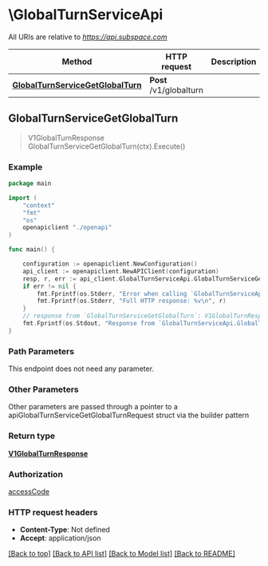 # \GlobalTurnServiceApi

All URIs are relative to *https://api.subspace.com*

Method | HTTP request | Description
------------- | ------------- | -------------
[**GlobalTurnServiceGetGlobalTurn**](GlobalTurnServiceApi.md#GlobalTurnServiceGetGlobalTurn) | **Post** /v1/globalturn | 



## GlobalTurnServiceGetGlobalTurn

> V1GlobalTurnResponse GlobalTurnServiceGetGlobalTurn(ctx).Execute()



### Example

```go
package main

import (
    "context"
    "fmt"
    "os"
    openapiclient "./openapi"
)

func main() {

    configuration := openapiclient.NewConfiguration()
    api_client := openapiclient.NewAPIClient(configuration)
    resp, r, err := api_client.GlobalTurnServiceApi.GlobalTurnServiceGetGlobalTurn(context.Background()).Execute()
    if err != nil {
        fmt.Fprintf(os.Stderr, "Error when calling `GlobalTurnServiceApi.GlobalTurnServiceGetGlobalTurn``: %v\n", err)
        fmt.Fprintf(os.Stderr, "Full HTTP response: %v\n", r)
    }
    // response from `GlobalTurnServiceGetGlobalTurn`: V1GlobalTurnResponse
    fmt.Fprintf(os.Stdout, "Response from `GlobalTurnServiceApi.GlobalTurnServiceGetGlobalTurn`: %v\n", resp)
}
```

### Path Parameters

This endpoint does not need any parameter.

### Other Parameters

Other parameters are passed through a pointer to a apiGlobalTurnServiceGetGlobalTurnRequest struct via the builder pattern


### Return type

[**V1GlobalTurnResponse**](V1GlobalTurnResponse.md)

### Authorization

[accessCode](../README.md#accessCode)

### HTTP request headers

- **Content-Type**: Not defined
- **Accept**: application/json

[[Back to top]](#) [[Back to API list]](../README.md#documentation-for-api-endpoints)
[[Back to Model list]](../README.md#documentation-for-models)
[[Back to README]](../README.md)

